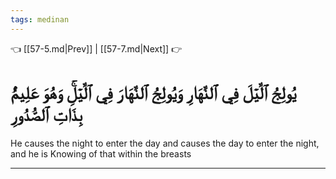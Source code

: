 ```yaml
---
tags: medinan
---
```


👈 [[57-5.md|Prev]] | [[57-7.md|Next]] 👉

# يُولِجُ ٱلَّيۡلَ فِي ٱلنَّهَارِ وَيُولِجُ ٱلنَّهَارَ فِي ٱلَّيۡلِۚ وَهُوَ عَلِيمُۢ بِذَاتِ ٱلصُّدُورِ

He causes the night to enter the day and causes the day to enter the night, and he is Knowing of that within the breasts

---


